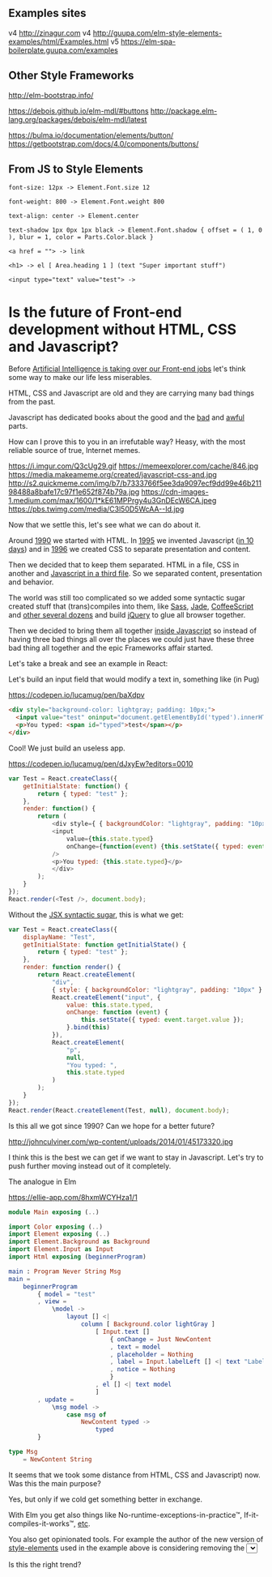 ## Examples sites

v4 http://zinagur.com
v4 http://guupa.com/elm-style-elements-examples/html/Examples.html
v5 https://elm-spa-boilerplate.guupa.com/examples

## Other Style Frameworks

http://elm-bootstrap.info/


https://debois.github.io/elm-mdl/#buttons
http://package.elm-lang.org/packages/debois/elm-mdl/latest

https://bulma.io/documentation/elements/button/
https://getbootstrap.com/docs/4.0/components/buttons/




## From JS to Style Elements

```
font-size: 12px -> Element.Font.size 12

font-weight: 800 -> Element.Font.weight 800

text-align: center -> Element.center

text-shadow 1px 0px 1px black -> Element.Font.shadow { offset = ( 1, 0 ), blur = 1, color = Parts.Color.black }

<a href = ""> -> link

<h1> -> el [ Area.heading 1 ] (text "Super important stuff")

<input type="text" value="test"> ->
```


# Is the future of Front-end development without HTML, CSS and Javascript?

Before [Artificial Intelligence  is taking over our Front-end jobs](https://blog.floydhub.com/turning-design-mockups-into-code-with-deep-learning/) let's think some way to make our life less miserables.

HTML, CSS and Javascript are old and they are carrying many bad things from the past.

Javascript has dedicated books about the good and the [bad](http://archive.oreilly.com/pub/a/javascript/excerpts/javascript-good-parts/bad-parts.html) and [awful](http://archive.oreilly.com/pub/a/javascript/excerpts/javascript-good-parts/awful-parts.html) parts.

How can I prove this to you in an irrefutable way? Heasy, with the most reliable source of true, Internet memes.

https://i.imgur.com/Q3cUg29.gif
https://memeexplorer.com/cache/846.jpg
https://media.makeameme.org/created/javascript-css-and.jpg
http://s2.quickmeme.com/img/b7/b7333766f5ee3da9097ecf9dd99e46b21198488a8bafe17c97f1e652f874b79a.jpg
https://cdn-images-1.medium.com/max/1600/1*kE61MPPrgy4u3GnDEcW6CA.jpeg
https://pbs.twimg.com/media/C3l50D5WcAA--Id.jpg

Now that we settle this, let's see what we can do about it.

Around [1990](https://www.w3.org/History/1989/proposal.html) we started with HTML. In [1995](https://web.archive.org/web/20070916144913/http://wp.netscape.com/newsref/pr/newsrelease67.html) we invented Javascript ([in 10 days](https://www.computer.org/csdl/mags/co/2012/02/mco2012020007-abs.html)) and in [1996](https://www.w3.org/TR/1999/REC-CSS1-19990111) we created CSS to separate presentation and content.

Then we decided that to keep them separated. HTML in a file, CSS in another and [Javascript in a third file](https://en.wikipedia.org/wiki/Unobtrusive_JavaScript). So we separated content, presentation and behavior.

The world was still too complicated so we added some syntactic sugar created stuff that (trans)compiles into them, like  [Sass](http://sass-lang.com/), [Jade](http://jade-lang.com/), [CoffeeScript](http://coffeescript.org/) and [other several dozens](https://github.com/jashkenas/coffeescript/wiki/list-of-languages-that-compile-to-js) and build [jQuery](https://jquery.com/) to glue all browser together.

Then we decided to bring them all together [inside Javascript](https://reactjs.org/) so instead of having three bad things all over the places we could just have these three bad thing all together and the epic Frameworks affair started.

Let's take a break and see an example in React:

Let's build an input field that would modify a text in, something like (in Pug)

https://codepen.io/lucamug/pen/baXdpv

```Html
<div style="background-color: lightgray; padding: 10px;">
  <input value="test" oninput="document.getElementById('typed').innerHTML = this.value"/>
  <p>You typed: <span id="typed">test</span></p>
</div>
```

Cool! We just build an useless app.

https://codepen.io/lucamug/pen/dJxyEw?editors=0010

```Javascript
var Test = React.createClass({
    getInitialState: function() {
        return { typed: "test" };
    },
    render: function() {
        return (
            <div style={ { backgroundColor: "lightgray", padding: "10px" } } >
            <input
                value={this.state.typed}
                onChange={function(event) {this.setState({ typed: event.target.value });}.bind(this)}
            />
            <p>You typed: {this.state.typed}</p>
            </div>
        );
    }
});
React.render(<Test />, document.body);
```

Without the  [JSX syntactic sugar](https://reactjs.org/docs/jsx-in-depth.html), this is what we get:

```Javascript
var Test = React.createClass({
    displayName: "Test",
    getInitialState: function getInitialState() {
        return { typed: "test" };
    },
    render: function render() {
        return React.createElement(
            "div",
            { style: { backgroundColor: "lightgray", padding: "10px" } },
            React.createElement("input", {
                value: this.state.typed,
                onChange: function (event) {
                    this.setState({ typed: event.target.value });
                }.bind(this)
            }),
            React.createElement(
                "p",
                null,
                "You typed: ",
                this.state.typed
            )
        );
    }
});
React.render(React.createElement(Test, null), document.body);
```

Is this all we got since 1990? Can we hope for a better future?

http://johnculviner.com/wp-content/uploads/2014/01/45173320.jpg

I think this is the best we can get if we want to stay in Javascript. Let's try to push further moving instead out of it completely.

The analogue in Elm

https://ellie-app.com/8hxmWCYHza1/1

```Elm
module Main exposing (..)

import Color exposing (..)
import Element exposing (..)
import Element.Background as Background
import Element.Input as Input
import Html exposing (beginnerProgram)

main : Program Never String Msg
main =
    beginnerProgram
        { model = "test"
        , view =
            \model ->
                layout [] <|
                    column [ Background.color lightGray ]
                        [ Input.text []
                            { onChange = Just NewContent
                            , text = model
                            , placeholder = Nothing
                            , label = Input.labelLeft [] <| text "Label"
                            , notice = Nothing
                            }
                        , el [] <| text model
                        ]
        , update =
            \msg model ->
                case msg of
                    NewContent typed ->
                        typed
        }

type Msg
    = NewContent String
```

It seems that we took some distance from HTML, CSS and Javascript) now. Was this the main purpose?

Yes, but only if we cold get something better in exchange.

With Elm you get also things like No-runtime-exceptions-in-practice™, If-it-compiles-it-works™, [etc](http://elm-lang.org/).

You also get opinionated tools. For example the author of the new version of [style-elements](http://package.elm-lang.org/packages/mdgriffith/stylish-elephants/4.0.0) used in the example above is considering removing the [<select> element](https://developer.mozilla.org/en-US/docs/Web/HTML/Element/select) due to its lack of [usability](https://medium.com/@kollinz/dropdown-alternatives-for-better-mobile-forms-53e40d641b53) it doesn't help to make good Interfaces.

Is this the right trend?
